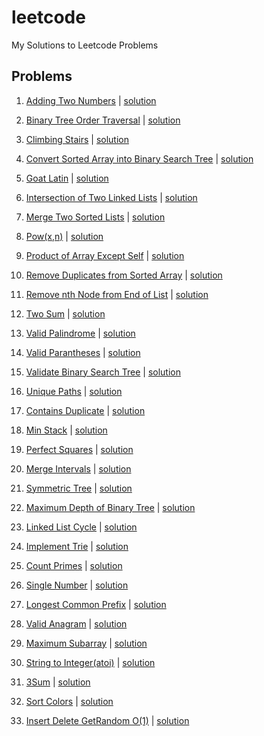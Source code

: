 # leetcode
My Solutions to Leetcode Problems

## Problems
1. [Adding Two Numbers](https://leetcode.com/problems/add-two-numbers) | [solution](solutions/Add%20Two%20Numbers.cpp)

2. [Binary Tree Order Traversal](https://leetcode.com/problems/binary-tree-inorder-traversal) | [solution](solutions/Binary-Tree-Inorder-Traversal.cpp)

3. [Climbing Stairs](https://leetcode.com/problems/climbing-stairs) | [solution](solutions/Climbing%20Stairs.cpp)

4. [Convert Sorted Array into Binary Search Tree](https://leetcode.com/problems/convert-sorted-array-to-binary-search-tree) | [solution](solutions/Convert%20Sorted%20Array%20to%20Binary%20Search%20Tree.cpp)

5. [Goat Latin](https://leetcode.com/problems/goat-latin/) | [solution](solutions/Goat%20Latin.py)

6. [Intersection of Two Linked Lists](https://leetcode.com/problems/intersection-of-two-linked-lists) | [solution](solutions/Intersection%20of%20Two%20Linked%20Lists.cpp)

7. [Merge Two Sorted Lists](https://leetcode.com/problems/merge-two-sorted-lists) | [solution](solutions/Merge%20Two%20Sorted%20Lists.cpp)

8. [Pow(x,n)](https://leetcode.com/problems/powx-n) | [solution](solutions/Pow(x%2C%20n).cpp)

9. [Product of Array Except Self](https://leetcode.com/problems/product-of-array-except-self) | [solution](solutions/Product%20of%20Array%20Except%20Self.cpp)

10. [Remove Duplicates from Sorted Array](https://leetcode.com/problems/remove-duplicates-from-sorted-array) | [solution](solutions/Remove%20Duplicates%20from%20Sorted%20Array.cpp)

11. [Remove nth Node from End of List](https://leetcode.com/problems/remove-nth-node-from-end-of-list) | [solution](solutions/Remove%20Nth%20Node%20From%20End%20of%20List.cpp)

12. [Two Sum](https://leetcode.com/problems/two-sum) | [solution](solutions/Two-Sum.cpp)

13. [Valid Palindrome](https://leetcode.com/problems/valid-palindrome) | [solution](solutions/Valid%20Palindrome.cpp)

14. [Valid Parantheses](https://leetcode.com/problems/valid-parentheses) | [solution](solutions/Valid%20Parentheses.cpp)

15. [Validate Binary Search Tree](https://leetcode.com/problems/validate-binary-search-tree) | [solution](solutions/Validate-Binary-Search-Tree.cpp)

16. [Unique Paths](https://leetcode.com/problems/unique-paths/) | [solution](solutions/Unique%20Paths.cpp)

17. [Contains Duplicate](https://leetcode.com/problems/contains-duplicate/) | [solution](solutions/Contains%20Duplicate.cpp)

18. [Min Stack](https://leetcode.com/problems/min-stack/) | [solution](solutions/Min%20Stack.cpp)

19. [Perfect Squares](https://leetcode.com/problems/perfect-squares/) | [solution](solutions/Perfect%20Squares.cpp)

20. [Merge Intervals](https://leetcode.com/problems/merge-intervals/) | [solution](solutions/Merge%20Intervals.cpp)

21. [Symmetric Tree](https://leetcode.com/problems/symmetric-tree/) | [solution](solutions/Symmetric%20Tree.cpp)

22. [Maximum Depth of Binary Tree](https://leetcode.com/problems/maximum-depth-of-binary-tree/) | [solution](solutions/Maximum%20Depth%20of%20Binary%20Tree.cpp)

23. [Linked List Cycle](https://leetcode.com/problems/linked-list-cycle/) | [solution](solutions/Linked%20List%20Cycle.cpp)

24. [Implement Trie](https://leetcode.com/problems/implement-trie-prefix-tree/) | [solution](solutions/Implement%20Trie.py)

25. [Count Primes](https://leetcode.com/problems/count-primes/) | [solution](solutions/Count%20Primes.cpp)

26. [Single Number](https://leetcode.com/problems/single-number/) | [solution](solutions/Single%20Number.cpp)

27. [Longest Common Prefix](https://leetcode.com/problems/longest-common-prefix/) | [solution](solutions/Longest%20Common%20Prefix.cpp)

28. [Valid Anagram](https://leetcode.com/problems/valid-anagram/) | [solution](solutions/Valid%20Anagram.cpp)

29. [Maximum Subarray](https://leetcode.com/problems/maximum-subarray/) | [solution](solutions/Maximum%20Subarray.cpp)

30. [String to Integer(atoi)](https://leetcode.com/problems/string-to-integer-atoi/) | [solution](solutions/String%20to%20Integer(atoi).cpp)

31. [3Sum](https://leetcode.com/problems/3sum/) | [solution](solutions/3Sum.cpp)

32. [Sort Colors](https://leetcode.com/problems/sort-colors/) | [solution](solutions/Sort%20Colors.cpp)

33. [Insert Delete GetRandom O(1)](https://leetcode.com/problems/insert-delete-getrandom-o1/) | [solution](solutions/Insert%20Delete%20GetRandom%20O(1).cpp)
